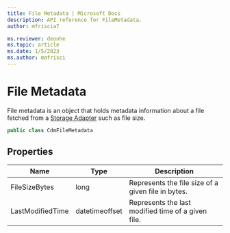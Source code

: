 ```yaml
---
title: File Metadata | Microsoft Docs
description: API reference for FileMetadata.
author: mfriscia7

ms.reviewer: deonhe 
ms.topic: article
ms.date: 1/5/2023
ms.author: mafrisci
---
```


# File Metadata

File metadata is an object that holds metadata information about a file fetched from a [Storage Adapter](../storage/storageadapter.md) such as file size.

```csharp
public class CdmFileMetadata
```

## Properties
|Name|Type|Description|
|---|---|---|
|FileSizeBytes|long|Represents the file size of a given file in bytes.|
|LastModifiedTime|datetimeoffset|Represents the last modified time of a given file.|
